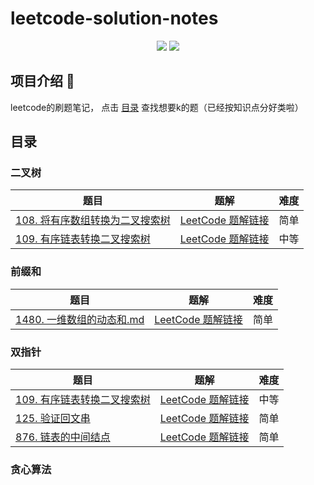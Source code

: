 # leetcode-solution-notes

<div align="center">
    <a href="https://github.com/JacoobH/personal-blog-angular2"> <img src="https://badgen.net/github/stars/JacoobH/leetcode-solution-notes?icon=github&color=4ab8a1"></a>
    <a href="https://github.com/JacoobH/personal-blog-angular2"> <img src="https://badgen.net/github/forks/JacoobH/leetcode-solution-notes?icon=github&color=4ab8a1"></a>
</div>

## 项目介绍 :memo:
leetcode的刷题笔记，
点击 [目录](目录) 查找想要k的题（已经按知识点分好类啦）


## 目录

### 二叉树

| 题目                                                         | 题解                                                         | 难度 |
| ------------------------------------------------------------ | ------------------------------------------------------------ | ---- |
| [108. 将有序数组转换为二叉搜索树](https://leetcode-cn.com/problems/convert-sorted-array-to-binary-search-tree/) | [LeetCode 题解链接](题解/二叉树/108.%20将有序数组转换为二叉搜索树.md) | 简单 |
| [109. 有序链表转换二叉搜索树](https://leetcode-cn.com/problems/convert-sorted-array-to-binary-search-tree/) | [LeetCode 题解链接](题解/二叉树/109.%20有序链表转换二叉搜索树.md) | 中等 |

### 前缀和

| 题目                                                         | 题解                                                         | 难度 |
| ------------------------------------------------------------ | ------------------------------------------------------------ | ---- |
| [1480. 一维数组的动态和.md](https://leetcode-cn.com/problems/running-sum-of-1d-array/) | [LeetCode 题解链接](题解/前缀和/1480.%20一维数组的动态和.md) | 简单 |

### 双指针

| 题目                                                         | 题解                                                         | 难度 |
| ------------------------------------------------------------ | ------------------------------------------------------------ | ---- |
| [109. 有序链表转换二叉搜索树](https://leetcode-cn.com/problems/convert-sorted-list-to-binary-search-tree/) | [LeetCode 题解链接](../题解/双指针/109.%20有序链表转换二叉搜索树.md) | 中等 |
| [125. 验证回文串](https://leetcode-cn.com/problems/valid-palindrome/) | [LeetCode 题解链接](../题解/双指针/125.%20验证回文串.md) | 简单 |
| [876. 链表的中间结点](https://leetcode-cn.com/problems/middle-of-the-linked-list/) | [LeetCode 题解链接](../题解/双指针/876.%20链表的中间结点.md) | 简单 |

### 贪心算法
